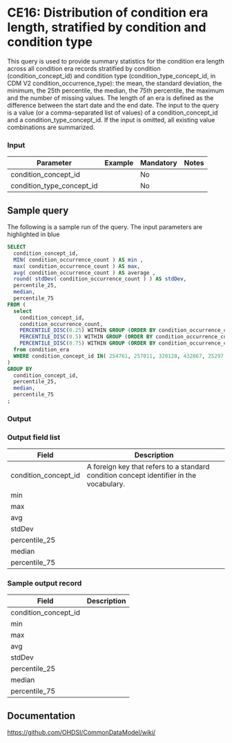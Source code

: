 # CE16: Distribution of condition era length, stratified by condition and condition type

This query is used to provide summary statistics for the condition era length across all condition era records stratified by condition (condition_concept_id) and condition type (condition_type_concept_id, in CDM V2 condition_occurrence_type): the mean, the standard deviation, the minimum, the 25th percentile, the median, the 75th percentile, the maximum and the number of missing values. The length of an era is defined as the difference between the start date and the end date. The input to the query is a value (or a comma-separated list of values) of a condition_concept_id and a condition_type_concept_id. If the input is omitted, all existing value combinations are summarized.

### Input

|  Parameter |  Example |  Mandatory |  Notes |
| --- | --- | --- | --- |
| condition_concept_id |   | No |   |
| condition_type_concept_id |   | No |   |

## Sample query
The following is a sample run of the query. The input parameters are highlighted in  blue

```sql
SELECT 
  condition_concept_id,
  MIN( condition_occurrence_count ) AS min , 
  max( condition_occurrence_count ) AS max, 
  avg( condition_occurrence_count ) AS average , 
  round( stdDev( condition_occurrence_count ) ) AS stdDev,
  percentile_25,
  median,
  percentile_75
FROM (
  select
    condition_concept_id,
    condition_occurrence_count,
    PERCENTILE_DISC(0.25) WITHIN GROUP (ORDER BY condition_occurrence_count) over() AS percentile_25,
    PERCENTILE_DISC(0.5) WITHIN GROUP (ORDER BY condition_occurrence_count) over() AS median , 
    PERCENTILE_DISC(0.75) WITHIN GROUP (ORDER BY condition_occurrence_count) over() AS percentile_75
  from condition_era 
  WHERE condition_concept_id IN( 254761, 257011, 320128, 432867, 25297 ) 
)
GROUP BY 
  condition_concept_id,
  percentile_25,
  median,
  percentile_75
;
```

### Output

### Output field list

|  Field |  Description |
| --- | --- |
| condition_concept_id | A foreign key that refers to a standard condition concept identifier in the vocabulary. |
| min |   |
| max |   |
| avg |   |
| stdDev |   |
| percentile_25 |   |
| median |   |
| percentile_75 |   |

### Sample output record

|  Field |  Description |
| --- | --- |
| condition_concept_id |   |
| min |   |
| max |   |
| avg |   |
| stdDev |   |
| percentile_25 |   |
| median |   |
| percentile_75 |   |

## Documentation
https://github.com/OHDSI/CommonDataModel/wiki/
